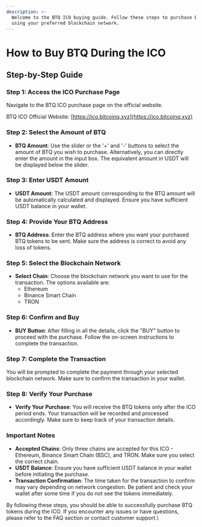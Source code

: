 ```yaml
---
description: >-
  Welcome to the BTQ ICO buying guide. Follow these steps to purchase BTQ tokens
  using your preferred blockchain network.
---
```


# How to Buy BTQ During the ICO

## Step-by-Step Guide

### Step 1: Access the ICO Purchase Page

Navigate to the BTQ ICO purchase page on the official website.&#x20;

BTQ ICO Official Website: [https://ico.bitcoinq.xyz](https://ico.bitcoinq.xyz)

### Step 2: Select the Amount of BTQ

* **BTQ Amount**: Use the slider or the '+' and '-' buttons to select the amount of BTQ you wish to purchase. Alternatively, you can directly enter the amount in the input box. The equivalent amount in USDT will be displayed below the slider.

### Step 3: Enter USDT Amount

* **USDT Amount**: The USDT amount corresponding to the BTQ amount will be automatically calculated and displayed. Ensure you have sufficient USDT balance in your wallet.

### Step 4: Provide Your BTQ Address

* **BTQ Address**: Enter the BTQ address where you want your purchased BTQ tokens to be sent. Make sure the address is correct to avoid any loss of tokens.

### Step 5: Select the Blockchain Network

* **Select Chain**: Choose the blockchain network you want to use for the transaction. The options available are:
  * Ethereum
  * Binance Smart Chain
  * TRON

### Step 6: Confirm and Buy

* **BUY Button**: After filling in all the details, click the "BUY" button to proceed with the purchase. Follow the on-screen instructions to complete the transaction.

### Step 7: Complete the Transaction

You will be prompted to complete the payment through your selected blockchain network. Make sure to confirm the transaction in your wallet.

### Step 8: Verify Your Purchase

* **Verify Your Purchase**: You will receive the BTQ tokens only after the ICO period ends. Your transaction will be recorded and processed accordingly. Make sure to keep track of your transaction details.

### Important Notes

* **Accepted Chains**: Only three chains are accepted for this ICO - Ethereum, Binance Smart Chain (BSC), and TRON. Make sure you select the correct chain.
* **USDT Balance**: Ensure you have sufficient USDT balance in your wallet before initiating the purchase.
* **Transaction Confirmation**: The time taken for the transaction to confirm may vary depending on network congestion. Be patient and check your wallet after some time if you do not see the tokens immediately.

By following these steps, you should be able to successfully purchase BTQ tokens during the ICO. If you encounter any issues or have questions, please refer to the FAQ section or contact customer support.\
